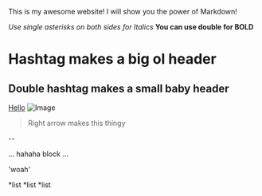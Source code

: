 This is my awesome website!
I will show you the power of Markdown!

*Use single asterisks on both sides for Italics*
**You can use double for BOLD**

# Hashtag makes a big ol header
## Double hashtag makes a small baby header

[Hello](https://www.youtube.com/watch?v=YQHsXMglC9A&pp=ygUFaGVsbG8%3D)
![Image](https://encrypted-tbn0.gstatic.com/images?q=tbn:ANd9GcRF-p2bp6YzjEQQpwAlLLyVKuLZ_lxlTNIIBA&usqp=CAU)

> Right arrow makes this thingy

--

...
hahaha block
...

'woah'

*list
*list
*list

